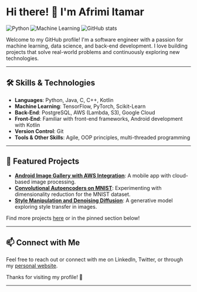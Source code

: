 # Hi there! 👋 I'm Afrimi Itamar

![Python](https://img.shields.io/badge/Python-blue)
![Machine Learning](https://img.shields.io/badge/Machine%20Learning-green)
![GitHub stats](https://github-readme-stats.vercel.app/api?username=yourusername&show_icons=true&theme=default)

Welcome to my GitHub profile! I'm a software engineer with a passion for machine learning, data science, and back-end development. I love building projects that solve real-world problems and continuously exploring new technologies.


---

## 🛠️ Skills & Technologies

- **Languages**: Python, Java, C, C++, Kotlin
- **Machine Learning**: TensorFlow, PyTorch, Scikit-Learn
- **Back-End**: PostgreSQL, AWS (Lambda, S3), Google Cloud
- **Front-End**: Familiar with front-end frameworks, Android development with Kotlin
- **Version Control**: Git
- **Tools & Other Skills**: Agile, OOP principles, multi-threaded programming

---

## 🌟 Featured Projects

- **[Android Image Gallery with AWS Integration](link_to_repo)**: A mobile app with cloud-based image processing.
- **[Convolutional Autoencoders on MNIST](link_to_repo)**: Experimenting with dimensionality reduction for the MNIST dataset.
- **[Style Manipulation and Denoising Diffusion](link_to_repo)**: A generative model exploring style transfer in images.

Find more projects [here](link_to_github_repos) or in the pinned section below!

---

## 📫 Connect with Me

Feel free to reach out or connect with me on LinkedIn, Twitter, or through my [personal website](your_website).

Thanks for visiting my profile! 🚀

---


